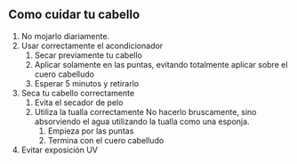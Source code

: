 
## Como cuidar tu cabello

1. No mojarlo diariamente.
2. Usar correctamente el acondicionador
    1. Secar previamente tu cabello
    2. Aplicar solamente en las puntas, evitando totalmente aplicar sobre el cuero cabelludo
    3. Esperar 5 minutos y retirarlo
3. Seca tu cabello correctamente
    1. Evita el secador de pelo
    2. Utiliza la tualla correctamente
        No hacerlo bruscamente, sino absorviendo el agua utilizando la tualla como una esponja.
        1. Empieza por las puntas
        2. Termina con el cuero cabelludo
4. Evitar exposición UV


